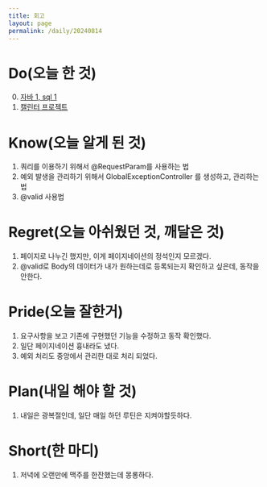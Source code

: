 ```yaml
---
title: 회고
layout: page
permalink: /daily/20240814
---
```

# Do(오늘 한 것)
0. [자바 1, sql 1](https://github.com/Rlackdals981010/javacode/tree/main/code202408/20240814)
1. [캘린터 프로젝트](https://github.com/Rlackdals981010/springPro1)

# Know(오늘 알게 된 것)
1. 쿼리를 이용하기 위해서 @RequestParam를 사용하는 법
2. 예외 발생을 관리하기 위해서 GlobalExceptionController 를 생성하고, 관리하는 법
3. @valid 사용법

# Regret(오늘 아쉬웠던 것, 깨달은 것)
1. 페이지로 나누긴 했지만, 이게 페이지네이션의 정석인지 모르겠다.
2. @valid로 Body의 데이터가 내가 원하는데로 등록되는지 확인하고 싶은데, 동작을 안한다.

# Pride(오늘 잘한거)
1. 요구사항을 보고 기존에 구현했던 기능을 수정하고 동작 확인했다.
2. 일단 페이지네이션 흉내라도 냈다.
3. 예외 처리도 중앙에서 관리한 대로 처리 되었다.

# Plan(내일 해야 할 것)
1. 내일은 광복절인데, 일단 매일 하던 루틴은 지켜야할듯하다.

# Short(한 마디)
1. 저녁에 오랜만에 맥주를 한잔했는데 몽롱하다.

